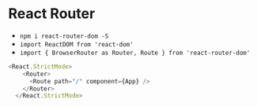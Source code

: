 # React Router

* ``npm i react-router-dom -S``
* ``import ReactDOM from 'react-dom'``
* ``import { BrowserRouter as Router, Route } from 'react-router-dom'``

``` javascript
<React.StrictMode>
    <Router>
      <Route path="/" component={App} />
    </Router>
  </React.StrictMode>
  ```
  